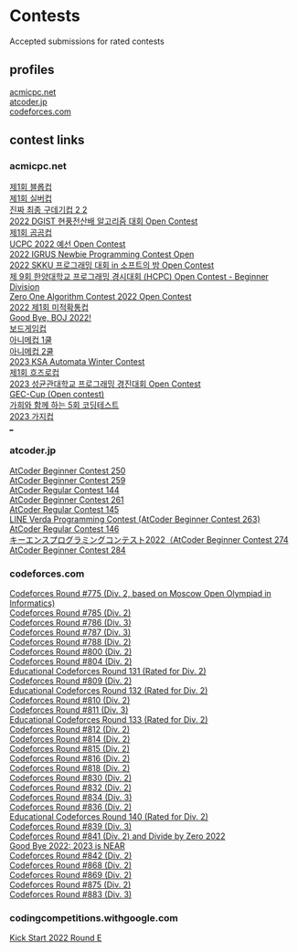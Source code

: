 # Contests
Accepted submissions for rated contests

## profiles

[acmicpc.net](https://www.acmicpc.net/user/wanderkind)<br>
[atcoder.jp](https://atcoder.jp/users/wanderkind)<br>
[codeforces.com](https://codeforces.com/profile/Wanderkind)<br>

## contest links

### acmicpc.net
[제1회 블롭컵](https://www.acmicpc.net/contest/view/756)<br>
[제1회 실버컵](https://www.acmicpc.net/contest/view/770)<br>
[진짜 최종 구데기컵 2 2](https://www.acmicpc.net/contest/view/781)<br>
[2022 DGIST 현풍전산배 알고리즘 대회 Open Contest](https://www.acmicpc.net/contest/view/800)<br>
[제1회 곰곰컵](https://www.acmicpc.net/contest/view/792)<br>
[UCPC 2022 예선 Open Contest](https://www.acmicpc.net/contest/view/829)<br>
[2022 IGRUS Newbie Programming Contest Open](https://www.acmicpc.net/contest/view/855)<br>
[2022 SKKU 프로그래밍 대회 in 소프트의 밤 Open Contest](https://www.acmicpc.net/contest/view/894)<br>
[제 9회 한양대학교 프로그래밍 경시대회 (HCPC) Open Contest - Beginner Division](https://www.acmicpc.net/contest/view/916)<br>
[Zero One Algorithm Contest 2022 Open Contest](https://www.acmicpc.net/contest/view/921)<br>
[2022 제1회 미적확통컵](https://www.acmicpc.net/contest/view/919)<br>
[Good Bye, BOJ 2022!](https://www.acmicpc.net/contest/view/928)<br>
[보드게임컵](https://www.acmicpc.net/contest/view/927)<br>
[아니메컵 1쿨](https://www.acmicpc.net/contest/view/938)<br>
[아니메컵 2쿨](https://www.acmicpc.net/contest/view/939)<br>
[2023 KSA Automata Winter Contest](https://www.acmicpc.net/contest/view/952)<br>
[제1회 흐즈로컵](https://www.acmicpc.net/contest/view/956)<br>
[2023 성균관대학교 프로그래밍 경진대회 Open Contest](https://www.acmicpc.net/contest/view/958)<br>
[GEC-Cup (Open contest)](https://www.acmicpc.net/contest/view/978)<br>
[가희와 함께 하는 5회 코딩테스트](https://www.acmicpc.net/contest/view/946)<br>
[2023 가지컵](https://www.acmicpc.net/contest/view/963)<br>
[_](https://www.acmicpc.net/contest/view/965)<br>

### atcoder.jp
[AtCoder Beginner Contest 250](https://atcoder.jp/contests/abc250)<br>
[AtCoder Beginner Contest 259](https://atcoder.jp/contests/abc259)<br>
[AtCoder Regular Contest 144](https://atcoder.jp/contests/arc144)<br>
[AtCoder Beginner Contest 261](https://atcoder.jp/contests/abc261)<br>
[AtCoder Regular Contest 145](https://atcoder.jp/contests/arc145)<br>
[LINE Verda Programming Contest (AtCoder Beginner Contest 263)](https://atcoder.jp/contests/abc263)<br>
[AtCoder Regular Contest 146](https://atcoder.jp/contests/arc146)<br>
[キーエンスプログラミングコンテスト2022（AtCoder Beginner Contest 274](https://atcoder.jp/contests/abc274)<br>
[AtCoder Beginner Contest 284](https://atcoder.jp/contests/abc284)<br>

### codeforces.com
[Codeforces Round #775 (Div. 2, based on Moscow Open Olympiad in Informatics)](https://codeforces.com/contest/1649)<br>
[Codeforces Round #785 (Div. 2)](https://codeforces.com/contest/1673)<br>
[Codeforces Round #786 (Div. 3)](https://codeforces.com/contest/1674)<br>
[Codeforces Round #787 (Div. 3)](https://codeforces.com/contest/1675)<br>
[Codeforces Round #788 (Div. 2)](https://codeforces.com/contest/1670)<br>
[Codeforces Round #800 (Div. 2)](https://codeforces.com/contest/1694)<br>
[Codeforces Round #804 (Div. 2)](https://codeforces.com/contest/1699)<br>
[Educational Codeforces Round 131 (Rated for Div. 2)](https://codeforces.com/contest/1701)<br>
[Codeforces Round #809 (Div. 2)](https://codeforces.com/contest/1706)<br>
[Educational Codeforces Round 132 (Rated for Div. 2)](https://codeforces.com/contest/1709)<br>
[Codeforces Round #810 (Div. 2)](https://codeforces.com/contest/1711)<br>
[Codeforces Round #811 (Div. 3)](https://codeforces.com/contest/1714)<br>
[Educational Codeforces Round 133 (Rated for Div. 2)](https://codeforces.com/contest/1716)<br>
[Codeforces Round #812 (Div. 2)](https://codeforces.com/contest/1713)<br>
[Codeforces Round #814 (Div. 2)](https://codeforces.com/contest/1719)<br>
[Codeforces Round #815 (Div. 2)](https://codeforces.com/contest/1720)<br>
[Codeforces Round #816 (Div. 2)](https://codeforces.com/contest/1715)<br>
[Codeforces Round #818 (Div. 2)](https://codeforces.com/contest/1717)<br>
[Codeforces Round #830 (Div. 2)](https://codeforces.com/contest/1732)<br>
[Codeforces Round #832 (Div. 2)](https://codeforces.com/contest/1747)<br>
[Codeforces Round #834 (Div. 3)](https://codeforces.com/contest/1759)<br>
[Codeforces Round #836 (Div. 2)](https://codeforces.com/contest/1758)<br>
[Educational Codeforces Round 140 (Rated for Div. 2)](https://codeforces.com/contest/1767)<br>
[Codeforces Round #839 (Div. 3)](https://codeforces.com/contest/1772)<br>
[Codeforces Round #841 (Div. 2) and Divide by Zero 2022](https://codeforces.com/contest/1731)<br>
[Good Bye 2022: 2023 is NEAR](https://codeforces.com/contest/1770)<br>
[Codeforces Round #842 (Div. 2)](https://codeforces.com/contest/1768)<br>
[Codeforces Round #868 (Div. 2)](https://codeforces.com/contest/1823)<br>
[Codeforces Round #869 (Div. 2)](https://codeforces.com/contest/1818)<br>
[Codeforces Round #875 (Div. 2)](https://codeforces.com/contest/1831)<br>
[Codeforces Round #883 (Div. 3)](https://codeforces.com/contest/1846)<br>

### codingcompetitions.withgoogle.com
[Kick Start 2022 Round E](https://codingcompetitions.withgoogle.com/kickstart/round/00000000008cb0f5)<br>
